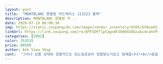 ```yaml
---
layout: post 
title:  "MONTBLANC 몽블랑 카드케이스 113223 블랙" 
description: MONTBLANC 몽블랑 카 ..
date: 2020-07-19 06:08:30 
img: https://static.coupangcdn.com/image/vendor_inventory/b595/6f6ea4531be207dae4d7746e1c99b8bd942ce8fd134e8e7daf33b0323dd3.jpg 
linkUrl: https://link.coupang.com/re/AFFSDP?lptag=AF3600438&subid=ahnPublicAsk&pageKey=12745135&itemId=53855857&vendorItemId=70057174905&traceid=V0-113-fd45a1260504df44 
categories: [1002] 
color: 353535 
price: 88500 
author: Ask View Shop 
cont:  "그러나 상품 상태와 정품카드도 있는걸로보아 정품맞는거같고 맘에듭니다!<br/>꼼꼼하게 잘 와서 좋습니다.<br/> 품질도 좋아보이구요.<br/><br/>명품을 해외병행쪽에서 구매한건 처음이라.<br/>.<br/> 사실 아직도 이게 진짜인지 가품인지 저같은 초보구매자에겐 혼란스러울수있을것같아요<br/>배송 빠르고, 포장도 잘 되어왔어요<br/>사피아노재질이라 스크래치에 강할거같아 보입니다 카드도 두어장 넣을수있고 편리하게 되어있어요<br/>" 
---
```

